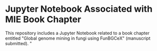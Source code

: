 # Jupyter Notebook Associated with MIE Book Chapter
This repository includes a Jupyter Notebook related to a book chapter entitled "Global genome mining in fungi using FunBGCeX" (manuscript submitted).
"
